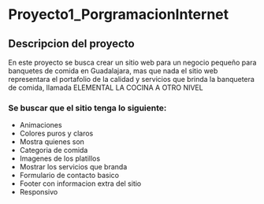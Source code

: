 # Proyecto1_PorgramacionInternet

## Descripcion del proyecto

En este proyecto se busca crear un sitio web para un negocio pequeño
para banquetes de comida en Guadalajara, mas que nada el sitio web
representara el portafolio de la calidad y servicios que brinda la
banquetera de comida, llamada ELEMENTAL LA COCINA A OTRO NIVEL

### Se buscar que el sitio tenga lo siguiente:

  * Animaciones
  * Colores puros y claros
  * Mostra quienes son
  * Categoria de comida
  * Imagenes de los platillos
  * Mostrar los servicios que branda
  * Formulario de contacto basico
  * Footer con informacion extra del sitio
  * Responsivo 
 
 
